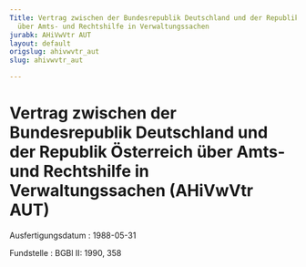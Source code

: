 ```yaml
---
Title: Vertrag zwischen der Bundesrepublik Deutschland und der Republik Österreich
  über Amts- und Rechtshilfe in Verwaltungssachen
jurabk: AHiVwVtr AUT
layout: default
origslug: ahivwvtr_aut
slug: ahivwvtr_aut

---
```


# Vertrag zwischen der Bundesrepublik Deutschland und der Republik Österreich über Amts- und Rechtshilfe in Verwaltungssachen (AHiVwVtr AUT)

Ausfertigungsdatum
:   1988-05-31

Fundstelle
:   BGBl II: 1990, 358

